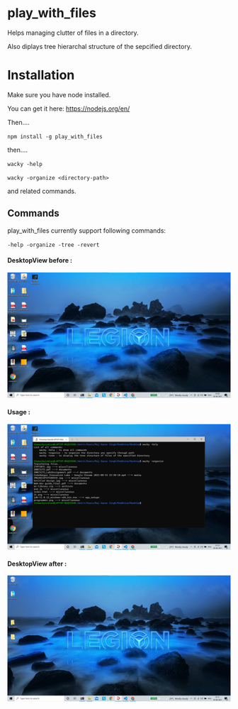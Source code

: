 # play_with_files
Helps managing clutter of files in a directory.

Also diplays tree hierarchal structure of the sepcified directory.

# Installation

Make sure you have node installed.

You can get it here:
 https://nodejs.org/en/

Then....

 `npm install -g play_with_files`

then....


 `wacky -help`
 
 `wacky -organize <directory-path> `
 
 and related commands.

## Commands
play_with_files currently support following commands:

` -help
  -organize
  -tree
  -revert
  `
 
 
 #### DesktopView before : 
 <img src = "images/before.png" alt= "before">
 
 #### Usage :
 <img src = "images/usage.png" alt= "use">
 
 #### DesktopView after :
  <img src = "images/after.png" alt= "use">
